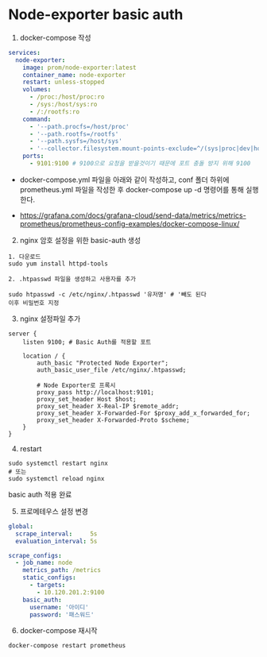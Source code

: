 # Node-exporter basic auth



1. docker-compose 작성

```yaml
services:
  node-exporter:
    image: prom/node-exporter:latest
    container_name: node-exporter
    restart: unless-stopped
    volumes:
      - /proc:/host/proc:ro
      - /sys:/host/sys:ro
      - /:/rootfs:ro
    command:
      - '--path.procfs=/host/proc'
      - '--path.rootfs=/rootfs'
      - '--path.sysfs=/host/sys'
      - '--collector.filesystem.mount-points-exclude=^/(sys|proc|dev|host|etc)($$|/)'
    ports:
      - 9101:9100 # 9100으로 요청을 받을것이기 때문에 포트 충돌 방지 위해 9100
```

* docker-compose.yml 파일을 아래와 같이 작성하고, conf 폴더 하위에 prometheus.yml 파일을 작성한 후 docker-compose up -d 명령어를 통해 실행한다.

* https://grafana.com/docs/grafana-cloud/send-data/metrics/metrics-prometheus/prometheus-config-examples/docker-compose-linux/

  

2. nginx 암호 설정을 위한 basic-auth 생성

```shell
1. 다운로드
sudo yum install httpd-tools

2. .htpasswd 파일을 생성하고 사용자를 추가

sudo htpasswd -c /etc/nginx/.htpasswd '유저명' # '빼도 된다
이후 비밀번호 지정 
```





3. nginx 설정파일 추가

```file
server {
    listen 9100; # Basic Auth를 적용할 포트

    location / {
        auth_basic "Protected Node Exporter";
        auth_basic_user_file /etc/nginx/.htpasswd;

        # Node Exporter로 프록시
        proxy_pass http://localhost:9101;
        proxy_set_header Host $host;
        proxy_set_header X-Real-IP $remote_addr;
        proxy_set_header X-Forwarded-For $proxy_add_x_forwarded_for;
        proxy_set_header X-Forwarded-Proto $scheme;
    }
}
```



4. restart

```
sudo systemctl restart nginx
# 또는
sudo systemctl reload nginx
```



basic auth 적용 완료 





5. 프로메테우스 설정 변경

```yaml
global:
  scrape_interval:     5s
  evaluation_interval: 5s

scrape_configs:
  - job_name: node
    metrics_path: /metrics
    static_configs:
      - targets:
        - 10.120.201.2:9100
    basic_auth:
      username: '아이디'
      password: '패스워드'
```



6. docker-compose 재시작

```
docker-compose restart prometheus
```

